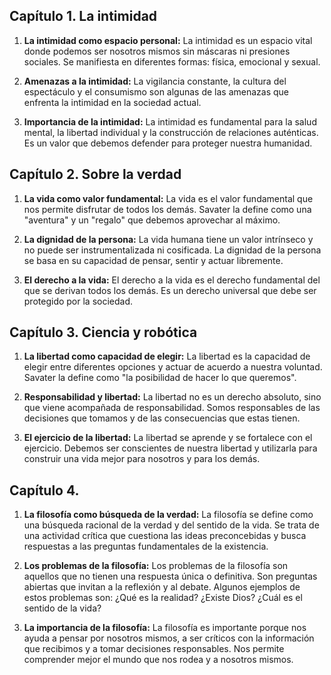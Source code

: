 
## Capítulo 1. La intimidad

1. **La intimidad como espacio personal:** La intimidad es un espacio vital donde podemos ser nosotros mismos sin máscaras ni presiones sociales. Se manifiesta en diferentes formas: física, emocional y sexual.
    
2. **Amenazas a la intimidad:** La vigilancia constante, la cultura del espectáculo y el consumismo son algunas de las amenazas que enfrenta la intimidad en la sociedad actual.
    
3. **Importancia de la intimidad:** La intimidad es fundamental para la salud mental, la libertad individual y la construcción de relaciones auténticas. Es un valor que debemos defender para proteger nuestra humanidad.

## Capítulo 2. Sobre la verdad

1. **La vida como valor fundamental:** La vida es el valor fundamental que nos permite disfrutar de todos los demás. Savater la define como una "aventura" y un "regalo" que debemos aprovechar al máximo.
    
2. **La dignidad de la persona:** La vida humana tiene un valor intrínseco y no puede ser instrumentalizada ni cosificada. La dignidad de la persona se basa en su capacidad de pensar, sentir y actuar libremente.
    
3. **El derecho a la vida:** El derecho a la vida es el derecho fundamental del que se derivan todos los demás. Es un derecho universal que debe ser protegido por la sociedad.

## Capítulo 3. Ciencia y robótica

1. **La libertad como capacidad de elegir:** La libertad es la capacidad de elegir entre diferentes opciones y actuar de acuerdo a nuestra voluntad. Savater la define como "la posibilidad de hacer lo que queremos".
    
2. **Responsabilidad y libertad:** La libertad no es un derecho absoluto, sino que viene acompañada de responsabilidad. Somos responsables de las decisiones que tomamos y de las consecuencias que estas tienen.
    
3. **El ejercicio de la libertad:** La libertad se aprende y se fortalece con el ejercicio. Debemos ser conscientes de nuestra libertad y utilizarla para construir una vida mejor para nosotros y para los demás.

## Capítulo 4.

1. **La filosofía como búsqueda de la verdad:** La filosofía se define como una búsqueda racional de la verdad y del sentido de la vida. Se trata de una actividad crítica que cuestiona las ideas preconcebidas y busca respuestas a las preguntas fundamentales de la existencia.
    
2. **Los problemas de la filosofía:** Los problemas de la filosofía son aquellos que no tienen una respuesta única o definitiva. Son preguntas abiertas que invitan a la reflexión y al debate. Algunos ejemplos de estos problemas son: ¿Qué es la realidad? ¿Existe Dios? ¿Cuál es el sentido de la vida?
    
3. **La importancia de la filosofía:** La filosofía es importante porque nos ayuda a pensar por nosotros mismos, a ser críticos con la información que recibimos y a tomar decisiones responsables. Nos permite comprender mejor el mundo que nos rodea y a nosotros mismos.